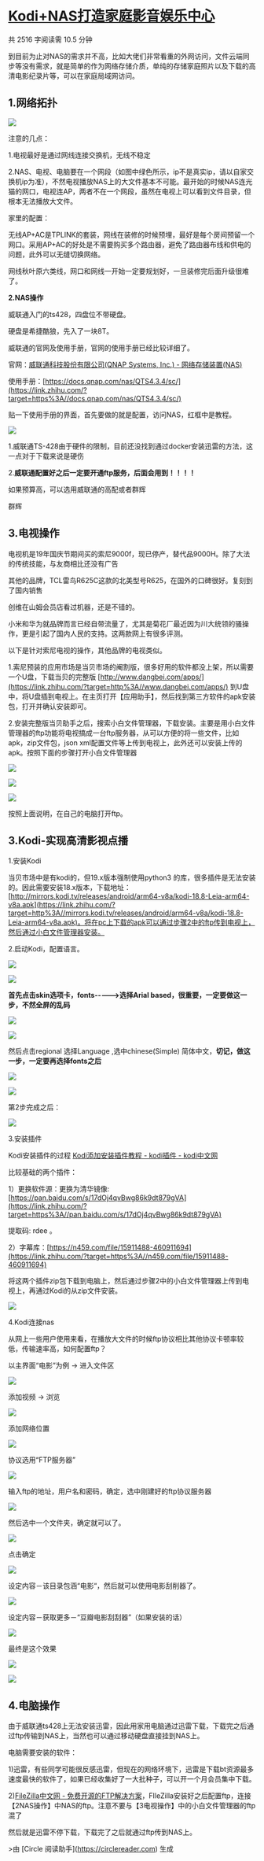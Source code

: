 [Kodi+NAS打造家庭影音娱乐中心](https://www.zhihu.com/tardis/zm/art/264883864?source_id=1005)
==================================================================================

共 2516 字阅读需 10.5 分钟

到目前为止对NAS的需求并不高，比如大佬们非常看重的外网访问，文件云端同步等没有需求，就是简单的作为网络存储介质，单纯的存储家庭照片以及下载的高清电影纪录片等，可以在家庭局域网访问。

1.网络拓扑
------

![](https://pica.zhimg.com/v2-3186cd1860ebb6a2eed45478b8186086_1440w.webp?consumer=ZHI_MENG)

注意的几点：

1.电视最好是通过网线连接交换机，无线不稳定

2.NAS、电视、电脑要在一个网段（如图中绿色所示，ip不是真实ip，请以自家交换机ip为准），不然电视播放NAS上的大文件基本不可能。最开始的时候NAS连光猫的网口，电视连AP，两者不在一个网段，虽然在电视上可以看到文件目录，但根本无法播放大文件。

家里的配置：

无线AP+AC是TPLINK的套装，网线在装修的时候预埋，最好是每个房间预留一个网口。采用AP+AC的好处是不需要购买多个路由器，避免了路由器布线和供电的问题，此外可以无缝切换网络。

网线秋叶原六类线，网口和网线一开始一定要规划好，一旦装修完后面升级很难了。

  
**2.NAS操作**

威联通入门的ts428，四盘位不带硬盘。

硬盘是希捷酷狼，先入了一块8T。

威联通的官网及使用手册，官网的使用手册已经比较详细了。

官网：[威联通科技股份有限公司(QNAP Systems, Inc.) - 网络存储装置(NAS)](https://link.zhihu.com/?target=https%3A//www.qnap.com.cn/zh-cn)

使用手册：[https://docs.qnap.com/nas/QTS4.3.4/sc/](https://link.zhihu.com/?target=https%3A//docs.qnap.com/nas/QTS4.3.4/sc/)

贴一下使用手册的界面，首先要做的就是配置，访问NAS，红框中是教程。

![](https://pica.zhimg.com/v2-352667e9ef8e515446e0ad77c3db35b4_1440w.webp?consumer=ZHI_MENG)

1.威联通TS-428由于硬件的限制，目前还没找到通过docker安装迅雷的方法，这一点对于下载来说是硬伤

2.**威联通配置好之后一定要开通ftp服务，后面会用到！！！！**

如果预算高，可以选用威联通的高配或者群辉

群辉

3.电视操作
------

电视机是19年国庆节期间买的索尼9000f，现已停产，替代品9000H。除了大法的传统技能，与友商相比还没有广告

其他的品牌，TCL雷鸟R625C这款的北美型号R625，在国外的口碑很好。复刻到了国内销售

创维在山姆会员店看过机器，还是不错的。

小米和华为就品牌而言已经自带流量了，尤其是菊花厂最近因为川大统领的骚操作，更是引起了国内人民的支持。这两款网上有很多评测。

以下是针对索尼电视的操作，其他品牌的电视类似。

1.索尼预装的应用市场是当贝市场的阉割版，很多好用的软件都没上架，所以需要一个U盘，下载当贝的完整版 [http://www.dangbei.com/apps/](https://link.zhihu.com/?target=http%3A//www.dangbei.com/apps/) 到U盘中，将U盘插到电视上。在主页打开【应用助手】，然后找到第三方软件的apk安装包，打开并确认安装即可。

2.安装完整版当贝助手之后，搜索小白文件管理器，下载安装。主要是用小白文件管理器的ftp功能将电视搞成一台ftp服务器，从可以方便的将一些文件，比如apk，zip文件包，json xml配置文件等上传到电视上，此外还可以安装上传的apk。按照下面的步骤打开小白文件管理器

![](https://pic4.zhimg.com/v2-69307873598415a0e4b10ce000fcc8fd_1440w.webp?consumer=ZHI_MENG)

![](https://pic3.zhimg.com/v2-fe28b027ff3d9938132f5f556186900e_1440w.webp?consumer=ZHI_MENG)

![](https://pica.zhimg.com/v2-58f69e4ba5ca61c63facfb1498121baa_1440w.webp?consumer=ZHI_MENG)

按照上面说明，在自己的电脑打开ftp。

3.Kodi-实现高清影视点播
---------------

1.安装Kodi

当贝市场中是有kodi的，但19.x版本强制使用python3 的库，很多插件是无法安装的。因此需要安装18.x版本，下载地址：[http://mirrors.kodi.tv/releases/android/arm64-v8a/kodi-18.8-Leia-arm64-v8a.apk](https://link.zhihu.com/?target=http%3A//mirrors.kodi.tv/releases/android/arm64-v8a/kodi-18.8-Leia-arm64-v8a.apk)。将在pc上下载的apk可以通过步骤2中的ftp传到电视上，然后通过小白文件管理器安装。

2.启动Kodi，配置语言。

![](https://picx.zhimg.com/v2-9177c5e7e5695c47b1a2086f1db65309_1440w.webp?consumer=ZHI_MENG)

![](https://pic3.zhimg.com/v2-234a78a0ee5d781ea6faa1e1bbe842fc_1440w.webp?consumer=ZHI_MENG)

**首先点击skin选项卡，fonts----->选择Arial based，很重要，一定要做这一步，不然全屏的乱码**

![](https://picx.zhimg.com/v2-f495a6cd715dc39bc338515c79ce2649_1440w.webp?consumer=ZHI_MENG)

![](https://pic4.zhimg.com/v2-e858cb401cc4c1b914c1d9b5d9cccd47_1440w.webp?consumer=ZHI_MENG)

然后点击regional 选择Language ,选中chinese(Simple) 简体中文，**切记，做这一步，一定要再选择fonts之后**

![](https://pica.zhimg.com/v2-8eecfc3ee6fcc8fcceb804ec0dbeeb76_1440w.webp?consumer=ZHI_MENG)

![](https://pic3.zhimg.com/v2-4a05d2eb251d119e72d6736dec287be4_1440w.webp?consumer=ZHI_MENG)

第2步完成之后：

![](https://pic3.zhimg.com/v2-88ea7037077c8828d6ec84c487affc50_1440w.webp?consumer=ZHI_MENG)

3.安装插件

Kodi安装插件的过程 [Kodi添加安装插件教程 - kodi插件 - kodi中文网](https://link.zhihu.com/?target=http%3A//www.kodiplayer.cn/plugins/2861.html)

比较基础的两个插件：

1）更换软件源：更换为清华镜像: [https://pan.baidu.com/s/17dOj4qvBwg86k9dt879gVA](https://link.zhihu.com/?target=https%3A//pan.baidu.com/s/17dOj4qvBwg86k9dt879gVA)

提取码: rdee 。

2）字幕库：[https://n459.com/file/15911488-460911694](https://link.zhihu.com/?target=https%3A//n459.com/file/15911488-460911694)

将这两个插件zip包下载到电脑上，然后通过步骤2中的小白文件管理器上传到电视上，再通过Kodi的从zip文件安装。

![](https://pic2.zhimg.com/v2-faa119279b8c11822b45fc8b6a9cfdb7_1440w.webp?consumer=ZHI_MENG)

4.Kodi连接nas

从网上一些用户使用来看，在播放大文件的时候ftp协议相比其他协议卡顿率较低，传输速率高，如何配置ftp？

以主界面“电影”为例 -> 进入文件区

![](https://pica.zhimg.com/v2-b7cb3bc9cfbe9356684debd036592f2c_1440w.webp?consumer=ZHI_MENG)

添加视频 -> 浏览

![](https://pic2.zhimg.com/v2-d6fadae56d64919edd3038f75fc2dc55_1440w.webp?consumer=ZHI_MENG)

添加网络位置

![](https://pic2.zhimg.com/v2-09a5e4bcd3f39f8ced129618736ade03_1440w.webp?consumer=ZHI_MENG)

协议选用“FTP服务器”

![](https://pic1.zhimg.com/v2-bd7a04750638d95f0cde13a5f025162a_1440w.webp?consumer=ZHI_MENG)

输入ftp的地址，用户名和密码，确定，选中刚建好的ftp协议服务器

![](https://pica.zhimg.com/v2-6ecd939e993c3e2b6e3a7ce9570286ba_1440w.webp?consumer=ZHI_MENG)

然后选中一个文件夹，确定就可以了。

![](https://pica.zhimg.com/v2-7aeba96a7d6fc7f65f528094d56bca7c_1440w.webp?consumer=ZHI_MENG)

点击确定

![](https://pic3.zhimg.com/v2-f5b333f18eb8852dfba5a21aa3b5e80e_1440w.webp?consumer=ZHI_MENG)

设定内容－该目录包涵“电影“，然后就可以使用电影刮削器了。

![](https://pic3.zhimg.com/v2-5cb043331d3684d32d647c91252a6748_1440w.webp?consumer=ZHI_MENG)

设定内容－获取更多－“豆瓣电影刮刮器”（如果安装的话）

![](https://pic4.zhimg.com/v2-ce00300243f357bbd91c1e675da461af_1440w.webp?consumer=ZHI_MENG)

最终是这个效果

![](https://pica.zhimg.com/v2-17b97b27c1c2cc484de68d143a25cf50_1440w.webp?consumer=ZHI_MENG)

![](https://pic4.zhimg.com/v2-c8fd07fe2c2ab0e6cc3bfd4b12435979_1440w.webp?consumer=ZHI_MENG)

4.电脑操作
------

由于威联通ts428上无法安装迅雷，因此用家用电脑通过迅雷下载，下载完之后通过ftp传输到NAS上，当然也可以通过移动硬盘直接挂到NAS上。

电脑需要安装的软件：

1)迅雷，有些同学可能很反感迅雷，但现在的网络环境下，迅雷是下载bt资源最多速度最快的软件了，如果已经收集好了一大批种子，可以开一个月会员集中下载。

2)[FileZilla中文网 - 免费开源的FTP解决方案](https://link.zhihu.com/?target=https%3A//www.filezilla.cn/)，FIleZilla安装好之后配置ftp，连接【2NAS操作】中NAS的ftp。注意不要与【3电视操作】中的小白文件管理器的ftp混了

然后就是迅雷不停下载，下载完了之后就通过ftp传到NAS上。

\>由 \[Circle 阅读助手\](https://circlereader.com) 生成
